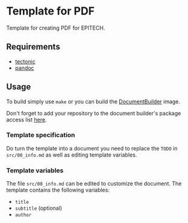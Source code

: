 # Template for PDF

Template for creating PDF for EPITECH.

## Requirements
  - [tectonic](https://tectonic-typesetting.github.io/en-US/)
  - [pandoc](https://pandoc.org)

## Usage

To build simply use `make` or you can build the
[DocumentBuilder](https://github.com/PizziPayment/DocumentBuilder) image.

Don't forget to add your repository to the document builder's package access
list
[here](https://github.com/orgs/PizziPayment/packages/container/document_builder/settings).

### Template specification

Do turn the template into a document you need to replace the `TODO` in
`src/00_info.md` as well as editing template variables.

### Template variables

The file `src/00_info.md` can be edited to customize the document. The template
contains the following variables:

- `title`
- `subtitle` (optional)
- `author`
